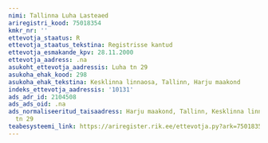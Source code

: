 ```yaml
---
nimi: Tallinna Luha Lasteaed
ariregistri_kood: 75018354
kmkr_nr: ''
ettevotja_staatus: R
ettevotja_staatus_tekstina: Registrisse kantud
ettevotja_esmakande_kpv: 28.11.2000
ettevotja_aadress: .na
asukoht_ettevotja_aadressis: Luha tn 29
asukoha_ehak_kood: 298
asukoha_ehak_tekstina: Kesklinna linnaosa, Tallinn, Harju maakond
indeks_ettevotja_aadressis: '10131'
ads_adr_id: 2104508
ads_ads_oid: .na
ads_normaliseeritud_taisaadress: Harju maakond, Tallinn, Kesklinna linnaosa, Luha
  tn 29
teabesysteemi_link: https://ariregister.rik.ee/ettevotja.py?ark=75018354&ref=rekvisiidid
---
```

